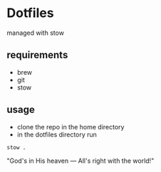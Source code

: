 # Dotfiles

managed with stow

## requirements
- brew  
- git
- stow

## usage
- clone the repo in the home directory
- in the dotfiles directory run 
```
stow .
```
"God's in His heaven — All's right with the world!"
